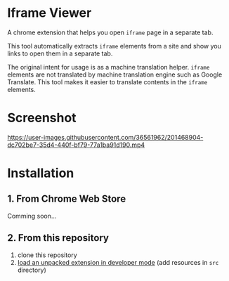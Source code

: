 # Iframe Viewer

A chrome extension that helps you open `iframe` page in a separate tab.

This tool automatically extracts `iframe` elements from a site and show you links to open them in a separate tab.

The original intent for usage is as a machine translation helper.
`iframe` elements are not translated by machine translation engine such as Google Translate.
This tool makes it easier to translate contents in the `iframe` elements.

# Screenshot

https://user-images.githubusercontent.com/36561962/201468904-dc702be7-35d4-440f-bf79-77a1ba91d190.mp4

# Installation

## 1. From Chrome Web Store

Comming soon...

## 2. From this repository

1. clone this repository
2. [load an unpacked extension in developer mode](https://developer.chrome.com/docs/extensions/mv3/getstarted/development-basics/#load-unpacked) (add resources in `src` directory)
